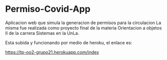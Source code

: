# Permiso-Covid-App
Aplicacion web que simula la generacion de permisos para la circulacion
La misma fue realizada como proyecto final de la materia Orientacion a objetos II de la carrera Sistemas en la UnLa.

Esta subida y funcionando por medio de heroku, el enlace es: 

https://tp-oo2-grupo21.herokuapp.com/index

